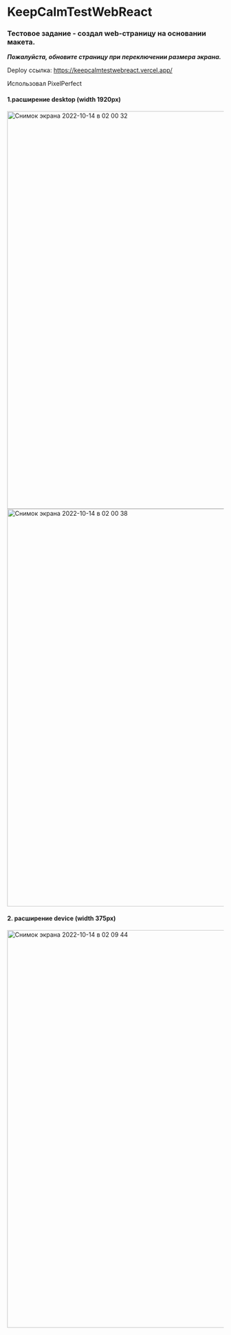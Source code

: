 # KeepCalmTestWebReact

### Тестовое задание - создал web-страницу на основании макета.

***Пожалуйста, обновите страницу при переключении размера экрана.***

Deploy ссылка: https://keepcalmtestwebreact.vercel.app/

Использовал PixelPerfect

#### 1.расширение desktop (width 1920px)
<img width="925" alt="Снимок экрана 2022-10-14 в 02 00 32" src="https://user-images.githubusercontent.com/105541761/195719022-60364c2e-f6dc-4296-849c-8bba621d7453.png">

<img width="925" alt="Снимок экрана 2022-10-14 в 02 00 38" src="https://user-images.githubusercontent.com/105541761/195719058-b33334bd-abe9-4c39-9dec-5f21ed18e3c4.png">


#### 2. расширение device (width 375px)
<img width="925" alt="Снимок экрана 2022-10-14 в 02 09 44" src="https://user-images.githubusercontent.com/105541761/195720135-f8462587-56cc-4be0-a798-0fbe6e40f8a6.png">


